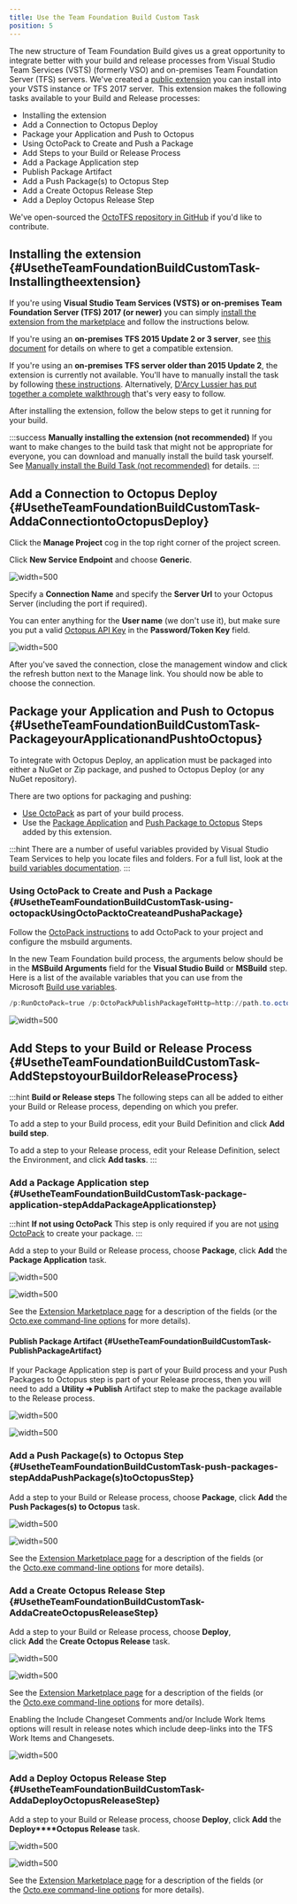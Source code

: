 ```yaml
---
title: Use the Team Foundation Build Custom Task
position: 5
---
```


The new structure of Team Foundation Build gives us a great opportunity to integrate better with your build and release processes from Visual Studio Team Services (VSTS) (formerly VSO) and on-premises Team Foundation Server (TFS) servers. We've created a [public extension](https://marketplace.visualstudio.com/items/octopusdeploy.octopus-deploy-build-release-tasks) you can install into your VSTS instance or TFS 2017 server.  This extension makes the following tasks available to your Build and Release processes:

- Installing the extension
- Add a Connection to Octopus Deploy
- Package your Application and Push to Octopus
- Using OctoPack to Create and Push a Package
- Add Steps to your Build or Release Process
- Add a Package Application step
- Publish Package Artifact
- Add a Push Package(s) to Octopus Step
- Add a Create Octopus Release Step
- Add a Deploy Octopus Release Step

We've open-sourced the [OctoTFS repository in GitHub](https://github.com/OctopusDeploy/OctoTFS) if you'd like to contribute.

## Installing the extension {#UsetheTeamFoundationBuildCustomTask-Installingtheextension}

If you're using **Visual Studio Team Services (VSTS) or on-premises Team Foundation Server (TFS) 2017 (or newer)** you can simply [install the extension from the marketplace](https://marketplace.visualstudio.com/items/octopusdeploy.octopus-deploy-build-release-tasks) and follow the instructions below.

If you're using an **on-premises TFS 2015 Update 2 or 3 server**, see [this document](/docs/api-and-integration/team-foundation-server-tfs.md) for details on where to get a compatible extension. 

If you're using an **on-premises TFS server older than 2015 Update 2**, the extension is currently not available. You'll have to manually install the task by following [these instructions](/docs/guides/use-the-team-foundation-build-custom-task/manually-install-the-build-task.md). Alternatively, [D'Arcy Lussier has put together a complete walkthrough](http://geekswithblogs.net/dlussier/archive/2016/01/04/170820.aspx) that's very easy to follow.

After installing the extension, follow the below steps to get it running for your build.

:::success
**Manually installing the extension (not recommended)**
If you want to make changes to the build task that might not be appropriate for everyone, you can download and manually install the build task yourself. See [Manually install the Build Task (not recommended)](/docs/guides/use-the-team-foundation-build-custom-task/manually-install-the-build-task.md) for details.
:::

## Add a Connection to Octopus Deploy {#UsetheTeamFoundationBuildCustomTask-AddaConnectiontoOctopusDeploy}

Click the **Manage Project** cog in the top right corner of the project screen.

Click **New Service Endpoint** and choose **Generic**.

![](/docs/images/3048587/3278381.png "width=500")

Specify a **Connection Name** and specify the **Server Url** to your Octopus Server (including the port if required).

You can enter anything for the **User name** (we don't use it), but make sure you put a valid [Octopus API Key](/docs/how-to/how-to-create-an-api-key.md) in the **Password/Token Key** field.

![](/docs/images/3048587/3278382.png "width=500")

After you've saved the connection, close the management window and click the refresh button next to the Manage link. You should now be able to choose the connection.

## Package your Application and Push to Octopus {#UsetheTeamFoundationBuildCustomTask-PackageyourApplicationandPushtoOctopus}

To integrate with Octopus Deploy, an application must be packaged into either a NuGet or Zip package, and pushed to Octopus Deploy (or any NuGet repository).

There are two options for packaging and pushing:

- [Use OctoPack](/docs/guides/use-the-team-foundation-build-custom-task/index.md) as part of your build process.
- Use the [Package Application](/docs/guides/use-the-team-foundation-build-custom-task/index.md) and [Push Package to Octopus](/docs/guides/use-the-team-foundation-build-custom-task/index.md) Steps added by this extension.

:::hint
There are a number of useful variables provided by Visual Studio Team Services to help you locate files and folders. For a full list, look at the [build variables documentation](https://www.visualstudio.com/docs/build/define/variables).
:::

### Using OctoPack to Create and Push a Package {#UsetheTeamFoundationBuildCustomTask-using-octopackUsingOctoPacktoCreateandPushaPackage}

Follow the [OctoPack instructions](/docs/packaging-applications/nuget-packages/using-octopack/index.md) to add OctoPack to your project and configure the msbuild arguments.

In the new Team Foundation build process, the arguments below should be in the **MSBuild Arguments** field for the **Visual Studio Build** or **MSBuild** step. Here is a list of the available variables that you can use from the Microsoft [Build use variables](https://msdn.microsoft.com/Library/vs/alm/Build/scripts/variables).

```powershell
/p:RunOctoPack=true /p:OctoPackPublishPackageToHttp=http://path.to.octopus/nuget/packages /p:OctoPackPublishApiKey=API-ABCDEFGHIJLKMNOP
```

![](/docs/images/3048587/3278377.png "width=500")

## Add Steps to your Build or Release Process {#UsetheTeamFoundationBuildCustomTask-AddStepstoyourBuildorReleaseProcess}

:::hint
**Build or Release steps**
The following steps can all be added to either your Build or Release process, depending on which you prefer.

To add a step to your Build process, edit your Build Definition and click **Add build step**.

To add a step to your Release process, edit your Release Definition, select the Environment, and click **Add tasks**.
:::

### Add a Package Application step {#UsetheTeamFoundationBuildCustomTask-package-application-stepAddaPackageApplicationstep}

:::hint
**If not using OctoPack**
This step is only required if you are not [using OctoPack](/docs/guides/use-the-team-foundation-build-custom-task/index.md) to create your package.
:::

Add a step to your Build or Release process, choose **Package**, click **Add** the **Package Application** task.

![](/docs/images/3048587/5865473.png "width=500")

![](/docs/images/3048587/5865474.png "width=500")

See the [Extension Marketplace page](https://marketplace.visualstudio.com/items?itemName=octopusdeploy.octopus-deploy-build-release-tasks) for a description of the fields (or the [Octo.exe command-line options](/docs/packaging-applications/nuget-packages/using-octo.exe.md) for more details).

#### Publish Package Artifact {#UsetheTeamFoundationBuildCustomTask-PublishPackageArtifact}

If your Package Application step is part of your Build process and your Push Packages to Octopus step is part of your Release process, then you will need to add a **Utility &#10140; Publish** Artifact step to make the package available to the Release process.

![](/docs/images/3048587/5865475.png "width=500")

![](/docs/images/3048587/5865476.png "width=500")

### Add a Push Package(s) to Octopus Step {#UsetheTeamFoundationBuildCustomTask-push-packages-stepAddaPushPackage(s)toOctopusStep}

Add a step to your Build or Release process, choose **Package**, click **Add** the **Push Packages(s) to Octopus** task.

![](/docs/images/3048587/5865477.png "width=500")

![](/docs/images/3048587/5865724.png "width=500")

See the [Extension Marketplace page](https://marketplace.visualstudio.com/items?itemName=octopusdeploy.octopus-deploy-build-release-tasks) for a description of the fields (or the [Octo.exe command-line options](/docs/api-and-integration/octo.exe-command-line/pushing-packages.md) for more details).

### Add a Create Octopus Release Step {#UsetheTeamFoundationBuildCustomTask-AddaCreateOctopusReleaseStep}

Add a step to your Build or Release process, choose **Deploy**, click **Add** the **Create Octopus Release** task.

![](/docs/images/3048587/5865479.png "width=500")

![](/docs/images/3048587/5865480.png "width=500")

See the [Extension Marketplace page](https://marketplace.visualstudio.com/items?itemName=octopusdeploy.octopus-deploy-build-release-tasks) for a description of the fields (or the [Octo.exe command-line options](/docs/api-and-integration/octo.exe-command-line/creating-releases.md) for more details).

Enabling the Include Changeset Comments and/or Include Work Items options will result in release notes which include deep-links into the TFS Work Items and Changesets.

![](/docs/images/3048587/3278502.png "width=500")

### Add a Deploy Octopus Release Step {#UsetheTeamFoundationBuildCustomTask-AddaDeployOctopusReleaseStep}

Add a step to your Build or Release process, choose **Deploy**, click **Add** the **Deploy****Octopus Release** task.

![](/docs/images/3048587/5865481.png "width=500")

![](/docs/images/3048587/5865482.png "width=500")

See the [Extension Marketplace page](https://marketplace.visualstudio.com/items?itemName=octopusdeploy.octopus-deploy-build-release-tasks) for a description of the fields (or the [Octo.exe command-line options](/docs/api-and-integration/octo.exe-command-line/deploying-releases.md) for more details).
